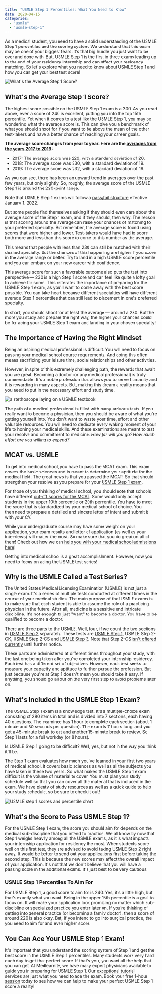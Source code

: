 ```yaml
---
title: "USMLE Step 1 Percentiles: What You Need to Know"
date: 2020-04-15
categories: 
  - "usmle"
  - "usmle-step-1"
---
```


As a medical student, you need to have a solid understanding of the USMLE Step 1 percentiles and the scoring system. We understand that this exam may be one of your biggest fears. It’s that big hurdle you just want to be over and done with! But, USMLE Step 1 is the first in three exams leading up to the end of your residency internship and can affect your residency matching. So let's explore what you need to know about USMLE Step 1 and how you can get your best test score!

![What's the Average Step 1 Score?](https://www.medlearnity.com/wp-content/uploads/2020/04/01-Whats-the-Average-Step-1-Score.jpg)

## What's the Average Step 1 Score?

The highest score possible on the USMLE Step 1 exam is a 300. As you read above, even a score of 240 is excellent, putting you into the top 15th percentile. Yet when it comes to a test like the USMLE Step 1, you may be wondering what the average score is. This can give you a benchmark of what you should shoot for if you want to be above the mean of the other test-takers and have a better chance of reaching your career goals.

**The average score changes from year to year. Here are the [averages from the years 2017 to 2019](https://www.usmle.org/sites/default/files/2022-05/USMLE%20Step%20Examination%20Score%20Interpretation%20Guidelines_5_24_22_0.pdf):**

- 2017: The average score was 229, with a standard deviation of 20.
- 2018: The average score was 230, with a standard deviation of 19.
- 2019: The average score was 232, with a standard deviation of 19.

As you can see, there has been an upward trend in averages over the past few years, but only slightly. So, roughly, the average score of the USMLE Step 1 is around the 230-point range.

Note that USMLE Step 1 exams will follow a [pass/fail structure](https://www.medlearnity.com/usmle-step-1-pass-fail/) effective January 1, 2022.

But some people find themselves asking if they should even care about the average score of the Step 1 exam, and if they should, then why. The reason is that scoring around the average can raise your chances of matching to your preferred specialty. But remember, the average score is found using scores that were higher and lower. Test-takers would have had to score both more and less than this score to come to this number as the average.

This means that people with less than 230 can still be matched with their desired specialty. But the chances of this happening are higher if you score in the average range or better. Try to land in a high USMLE score percentile and you can embark on your new career with confidence.

This average score for such a favorable outcome also puts the test into perspective — 230 is a high Step 1 score and can feel like quite a lofty goal to achieve for some. This reiterates the importance of preparing for the USMLE Step 1 exam, as you'll want to come away with the best score possible. You can take heart because different specialties will have different average Step 1 percentiles that can still lead to placement in one's preferred specialty.

In short, you should shoot for at least the average — around a 230. But the more you study and prepare the right way, the higher your chances could be for acing your USMLE Step 1 exam and landing in your chosen specialty!

## The Importance of Having the Right Mindset

Being an aspiring medical professional is difficult. You will need to focus on passing your medical school course requirements. And doing this often means sacrificing your leisure time, social relationships and other activities.

However, in spite of this extremely challenging path, the rewards that await you are great. Becoming a doctor (or any medical professional) is truly commendable. It's a noble profession that allows you to serve humanity and it is rewarding in many aspects. But, making this dream a reality means that you need to put in the necessary effort and study time.

![a stethoscope laying on a USMLE textbook](https://www.medlearnity.com/wp-content/uploads/2020/04/Exams-Medical-Aspirants-scaled-1.jpg "Exams-Medical-Aspirants-scaled")

The path of a medical professional is filled with many arduous tests. If you really want to become a physician, then you should be aware of what you're getting yourself into. You don't want to waste your time, effort and other valuable resources. You will need to dedicate every waking moment of your life to honing your medical skills. And these examinations are meant to test your resolve and commitment to medicine. _How far will you go? How much effort are you willing to expend?_

## MCAT vs. USMLE

To get into medical school, you have to pass the MCAT exam. This exam covers the basic sciences and is meant to determine your aptitude for the medical field. The great news is that you passed the MCAT! So that should strengthen your resolve as you prepare for your [USMLE Step 1 exam](https://www.usmle.org/step-exams/step-1).

For those of you thinking of medical school, you should note that schools have different [cut-off scores for the MCAT](https://www.medlearnity.com/mcat/). Some would only accept students in the upper 10th percentile or 20th percentile. You have to meet the score that is standardized by your medical school of choice. You then need to prepare a detailed and sincere letter of intent and submit it with your CV.

While your undergraduate course may have some weight on your application, your exam results and letter of application (as well as your interviews) will matter the most. So make sure that you do great on all of them! Check out how we can [help you with your medical school admissions here](https://www.medlearnity.com/medical-school-admissions/)!

Getting into medical school is a great accomplishment. However, now you need to focus on acing the USMLE test series!

## **Why is the USMLE Called a Test Series?**

The United States Medical Licensing Examination (USMLE) is not just a single exam. It's a series of multiple tests conducted at different times in the course of your medical studies. The main purpose of the USMLE exams is to make sure that each student is able to assume the role of a practicing physician in the future. After all, medicine is a sensitive and intricate discipline. It's not enough to just "want" to become a doctor. You have to be qualified to become a doctor.

There are three parts to the USMLE. Well, four, if we count the two sections in [USMLE Step 2](https://www.medlearnity.com/step-2ck-usmle/) separately. These tests are [USMLE Step 1](https://www.medlearnity.com/usmle-tutoring-step-1/), USMLE Step 2-CK, USMLE Step 2-CS and [USMLE Step 3](https://www.medlearnity.com/usmle-step-3/). Note that Step 2-CS [isn't offered currently](https://www.medlearnity.com/usmle-step-2-cs-cancelled/) until further notice.

These parts are administered at different times throughout your study, with the last one being taken after you've completed your internship residency. Each test has a different set of objectives. However, each test seeks to measure your capacity and aptitude to further pursue the profession. But just because you're at Step 1 doesn't mean you should take it easy. If anything, you should go all out on the very first step to avoid problems later on.

## **What's Included in the USMLE Step 1 Exam?**

The USMLE Step 1 exam is a knowledge test. It's a multiple-choice exam consisting of 280 items in total and is divided into 7 sections, each having 40 questions. The examinee has 1 hour to complete each section (about 1 minute and 30 seconds per question). The exam is 7 hours long, and you get a 45-minute break to eat and another 15-minute break to review. So Step 1 lasts for a full workday (or 8 hours).

Is USMLE Step 1 going to be difficult? Well, yes, but not in the way you think it'll be.

The Step 1 exam evaluates how much you've learned in your first two years of medical school. It covers basic sciences as well as all the subjects you have taken in these two years. So what makes the USMLE Step 1 exam difficult is the volume of material to cover. You must plan your study schedule well so that you can cover all the material that is included in the exam. We have plenty of [study resources](https://www.medlearnity.com/blog/) as well as [a quick guide](https://www.medlearnity.com/usmle-step-1-study-schedule/) to help your study schedule, so be sure to check it out!

![USMLE step 1 scores and percentile chart](https://www.medlearnity.com/wp-content/uploads/2021/03/Chart6.png "Chart6")

## What's the Score to Pass USMLE Step 1?

For the USMLE Step 1 exam, the score you should aim for depends on the medical sub-discipline that you intend to practice. We all know by now that Step 1 weighs heavily among all the USMLE exams, as it is what impacts your internship application for residency the most. When students score well on this first test, they are advised to avoid taking USMLE Step 2 right away. It would be better to send out your applications first before taking the second step. This is because the new scores may affect the overall impact of your application. It's not that we don't believe that you will have a passing score in the additional exams. It's just best to be very cautious.

### USMLE Step 1 Percentiles To Aim For

For USMLE Step 1, a good score to aim for is 240. Yes, it's a little high, but that’s exactly what you want. Being in the upper 15th percentile is a goal to focus on. It will make your application look promising no matter which sub-discipline or specialized practice you enter later on. If you’re thinking of getting into general practice (or becoming a family doctor), then a score of around 220 is also okay. But, if you intend to go into surgical practice, the you need to aim for and even higher score.

## You Can Ace Your USMLE Step 1 Exam!

It's important that you understand the scoring system of Step 1 and get the best score in the USMLE Step 1 percentiles. Many students work very hard each day to get that perfect score. If that's you, you want all the help that you can get. At Medlearnity, we have many expert physicians available to guide you in preparing for USMLE Step 1. Our [exceptional tutorial services](https://www.medlearnity.com/tutoring/) are just what you need to ace the exam. [Book your free 1-hour session](https://www.medlearnity.com/usmle-tutoring-step-1/) today to see how we can help to make your perfect USMLE Step 1 score a reality!
